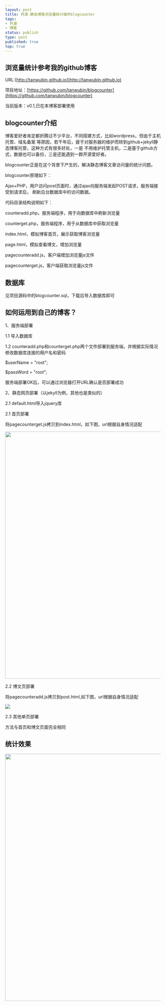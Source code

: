 ```yaml
--- 
layout: post
title: 开源-静态博客浏览量统计插件blogcounter
tags: 
- 开源
- 博客
status: publish
type: post
published: true
top: true
---
```

## 浏览量统计参考我的github博客

URL:[http://tanwubin.github.io](http://tanwubin.github.io)

项目地址：[https://github.com/tanwubin/blogcounter](https://github.com/tanwubin/blogcounter)

当前版本：v0.1,已在本博客部署使用

## blogcounter介绍

博客爱好者肯定都折腾过不少平台，不同搭建方式，比如wordpress，但由于主机托管、域名备案
等原因，若干年后，疲于对服务器的维护而转到github+jekyll静态博客托管，这种方式有很多好处，一是
不用维护托管主机，二是基于github方式，数据也可以备份，三是还能遇到一群开源爱好者。

blogcounter正是在这个背景下产生的，解决静态博客文章访问量的统计问题。&nbsp;

blogcounter原理如下：

Ajax+PHP，用户访问post页面时，通过ajax向服务端发起POST请求，服务端接受到请求后，
刷新后台数据库中的访问数据。

代码目录结构说明如下：

counteradd.php，服务端程序，用于向数据库中刷新浏览量

counterget.php，服务端程序，用于从数据库中获取浏览量

index.html，模拟博客首页，展示获取博客浏览量

page.html，模拟查看博文，增加浏览量

pagecounteradd.js，客户端增加浏览量js文件

pagecounterget.js，客户端获取浏览量js文件

## 数据库

见项目源码中的blogcounter.sql，下载后导入数据库即可

## 如何运用到自己的博客？

1、服务端部署

1.1 导入数据库

1.2 counteradd.php和counterget.php两个文件部署到服务端，并根据实际情况修改数据库连接的用户名和密码

$userName = "root";

$passWord = "root";

服务端部署OK后，可以通过浏览器打开URL确认是否部署成功

2、静态网页部署（以jekyll为例，其他也是类似的）

2.1 default.html导入jquery库

<script src="https://apps.bdimg.com/libs/jquery/2.1.4/jquery.min.js"></script>

2.1 首页部署

将pagecounterget.js拷贝到index.html，如下图，url根据自身情况适配

<img src="https://tanwubin.github.io/upload/image/blogcounter-index-1.png" width="800px" />

2.2 博文页部署

将pagecounteradd.js拷贝到post.html,如下图，url根据自身情况适配


<img src="https://tanwubin.github.io/upload/image/blogcounter-post-1.png" />

2.3 其他单页部署

方法与首页和博文页面完全相同

## 统计效果

<img src="https://tanwubin.github.io/upload/image/blogcounter-mysql.png" width="800px" />             